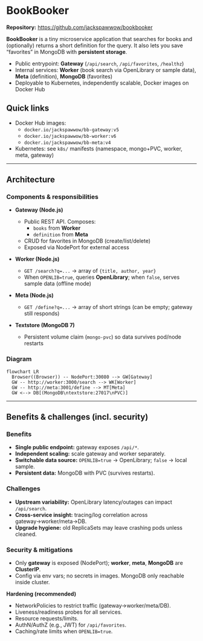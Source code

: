 # BookBooker


**Repository:** https://github.com/jackspawwow/bookbooker

**BookBooker** is a tiny microservice application that searches for books and (optionally) returns a short definition for the query. It also lets you save “favorites” in MongoDB with **persistent storage**.

- Public entrypoint: **Gateway** (`/api/search`, `/api/favorites`, `/healthz`)
- Internal services: **Worker** (book search via OpenLibrary or sample data), **Meta** (definition), **MongoDB** (favorites)
- Deployable to Kubernetes, independently scalable, Docker images on Docker Hub

## Quick links

- Docker Hub images:
  - `docker.io/jackspawwow/bb-gateway:v5`
  - `docker.io/jackspawwow/bb-worker:v6`
  - `docker.io/jackspawwow/bb-meta:v4`
- Kubernetes: see `k8s/` manifests (namespace, mongo+PVC, worker, meta, gateway)

---

## Architecture

### Components & responsibilities

- **Gateway (Node.js)**  
  - Public REST API. Composes:
    - `books` from **Worker**
    - `definition` from **Meta**
  - CRUD for favorites in MongoDB (create/list/delete)
  - Exposed via NodePort for external access

- **Worker (Node.js)**  
  - `GET /search?q=...` → array of `{title, author, year}`
  - When `OPENLIB=true`, queries **OpenLibrary**; when `false`, serves sample data (offline mode)

- **Meta (Node.js)**  
  - `GET /define?q=...` → array of short strings (can be empty; gateway still responds)

- **Textstore (MongoDB 7)**  
  - Persistent volume claim (`mongo-pvc`) so data survives pod/node restarts

### Diagram

```mermaid
flowchart LR
  Browser((Browser)) -- NodePort:30080 --> GW[Gateway]
  GW -- http://worker:3000/search --> WK[Worker]
  GW -- http://meta:3001/define --> MT[Meta]
  GW <--> DB[(MongoDB\ntextstore:27017\nPVC)]
```

---

## Benefits & challenges (incl. security)

### Benefits
- **Single public endpoint:** gateway exposes `/api/*`.
- **Independent scaling:** scale gateway and worker separately.
- **Switchable data source:** `OPENLIB=true` → OpenLibrary; `false` → local sample.
- **Persistent data:** MongoDB with PVC (survives restarts).

### Challenges
- **Upstream variability:** OpenLibrary latency/outages can impact `/api/search`.
- **Cross-service insight:** tracing/log correlation across gateway→worker/meta→DB.
- **Upgrade hygiene:** old ReplicaSets may leave crashing pods unless cleaned.

### Security & mitigations
- Only **gateway** is exposed (NodePort); **worker**, **meta**, **MongoDB** are **ClusterIP**.
- Config via env vars; no secrets in images. MongoDB only reachable inside cluster.

**Hardening (recommended)**
- NetworkPolicies to restrict traffic (gateway→worker/meta/DB).
- Liveness/readiness probes for all services.
- Resource requests/limits.
- AuthN/AuthZ (e.g., JWT) for `/api/favorites`.
- Caching/rate limits when `OPENLIB=true`.